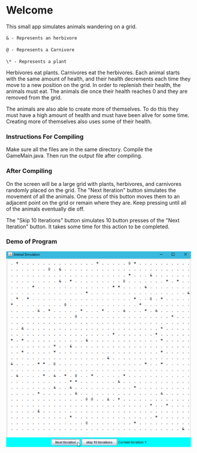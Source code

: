 # Welcome #

This small app simulates animals wandering on a grid.
```
& - Represents an herbivore

@ - Represents a Carnivore

\* - Represents a plant
```

Herbivores eat plants. Carnivores eat the herbivores. Each animal starts with the same amount of health, and their health decrements each time they move to a new position on the grid. In order to replenish their health, the animals must eat. The animals die once their health reaches 0 and they are removed from the grid.

The animals are also able to create more of themselves. To do this they must have a high amount of health and must have been alive for some time. Creating more of themselves also uses some of their health.

### Instructions For Compiling ###

Make sure all the files are in the same directory. Compile the GameMain.java. Then run the output file after compiling. 

### After Compiling ###

On the screen will be a large grid with plants, herbivores, and carnivores randomly placed on the grid. The "Next Iteration" button simulates the movement of all the animals. One press of this button moves them to an adjacent point on the grid or remain where they are. Keep pressing until all of the animals eventually die off.

The "Skip 10 Iterations" button simulates 10 button presses of the "Next Iteration" button. It takes some time for this action to be completed.

### Demo of Program ###
![animal simulation demo](https://github.com/afranco07/animalSimulation/blob/master/animalSimDemo.gif?raw=true)

